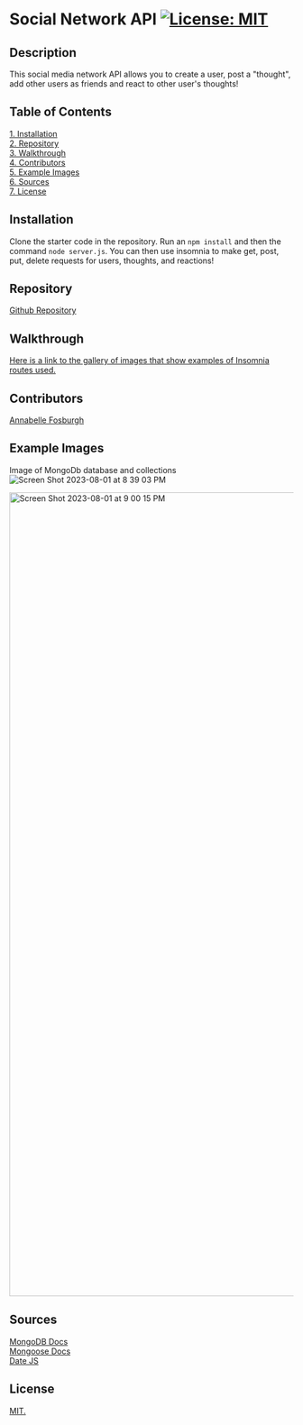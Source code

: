 # Social Network API [![License: MIT](https://img.shields.io/badge/License-MIT-yellow.svg)](https://opensource.org/licenses/MIT)

## Description
This social media network API allows you to create a user, post a "thought", add other users as friends and react to other user's thoughts!

## Table of Contents  
[1. Installation](#Installation)  
[2. Repository](#Repository)  
[3. Walkthrough](#Walkthrough)  
[4. Contributors](#Contributors)  
[5. Example Images](#Example-Images)  
[6. Sources](#Sources)  
[7. License](#License)  

## Installation
Clone the starter code in the repository. Run an ```npm install``` and then the command ```node server.js```. You can then use insomnia to make get, post, put, delete requests for users, thoughts, and reactions!

## Repository
[Github Repository](https://github.com/annabellefosburgh/entertaining-panda)  

## Walkthrough
[Here is a link to the gallery of images that show examples of Insomnia routes  used.](https://photos.app.goo.gl/hVNr87SDna1TPB1V6)  

## Contributors
[Annabelle Fosburgh](https://github.com/annabellefosburgh)

## Example Images
Image of MongoDb database and collections
![Screen Shot 2023-08-01 at 8 39 03 PM](https://github.com/annabellefosburgh/entertaining-panda/assets/124208861/53b97638-14fc-44f4-96c7-d67253e2ff82)

<img width="1427" alt="Screen Shot 2023-08-01 at 9 00 15 PM" src="https://github.com/annabellefosburgh/entertaining-panda/assets/124208861/7f3b1e2f-f80a-4d4c-a10d-a840e804e3db">


## Sources
[MongoDB Docs](https://www.mongodb.com/docs/)  
[Mongoose Docs](https://mongoosejs.com/docs/)  
[Date JS](https://developer.mozilla.org/en-US/docs/Web/JavaScript/Reference/Global_Objects/Date)  

## License
[MIT.](https://opensource.org/license/mit/)  
